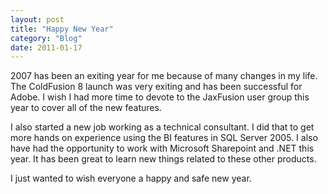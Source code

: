 ```yaml
---
layout: post
title: "Happy New Year"
category: "Blog"
date: 2011-01-17
---
```



2007 has been an exiting year for me because of many changes in my life. The ColdFusion 8 launch was very exiting and has been successful for Adobe. I wish I had more time to devote to the JaxFusion user group this year to cover all of the new features.

I also started a new job working as a technical consultant. I did that to get more hands on experience using the BI features in SQL Server 2005\. I also have had the opportunity to work with Microsoft Sharepoint and .NET this year. It has been great to learn new things related to these other products. 

I just wanted to wish everyone a happy and safe new year.